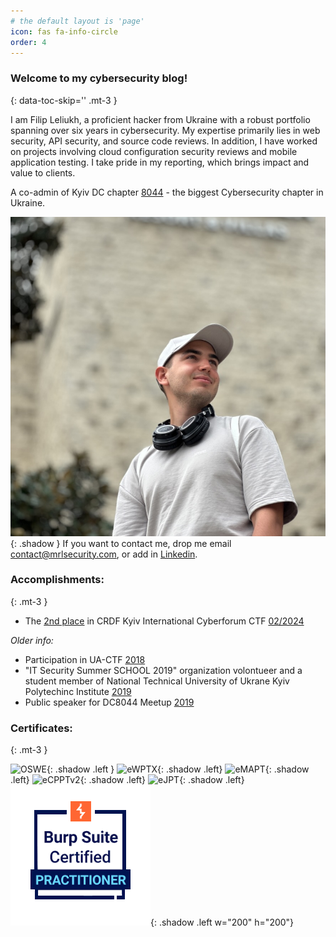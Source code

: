 ```yaml
---
# the default layout is 'page'
icon: fas fa-info-circle
order: 4
---
```




### Welcome to my cybersecurity blog!
{: data-toc-skip='' .mt-3 } 

I am Filip Leliukh, a proficient hacker from Ukraine with a robust portfolio spanning over six years in cybersecurity. My expertise primarily lies in web security, API security, and source code reviews. In addition, I have worked on projects involving cloud configuration security reviews and mobile application testing. I take pride in my reporting, which brings impact and value to clients.

A co-admin of Kyiv DC chapter [8044](https://t.me/DC8044_Info) - the biggest Cybersecurity chapter in Ukraine.


![Me](assets/img/about-photo.jpg){: .shadow }
If you want to contact me, drop me email [contact@mrlsecurity.com](mailto:contact@mrlsecurity.com), or add in [Linkedin](https://www.linkedin.com/in/fleliukh/).





### Accomplishments:
{: .mt-3 }

- The [2nd place](https://www.linkedin.com/posts/deloitte_deloittecybersecurity-cybersecurity-ugcPost-7164271279309611008-sO_x/) in CRDF Kyiv International Cyberforum CTF [02/2024](https://cyberforumkyiv.org/#)

*Older info:*
- Participation in UA-CTF [2018](https://www.facebook.com/events/185960249001470/)
- "IT Security Summer SCHOOL 2019" organization volontueer and a student member of National Technical University of Ukrane Kyiv Polytechinc Institute [2019](http://ipt.kpi.ua/2019/07/mizhnarodna-osvitno-praktychna-litnya-shkola-it-security-summer-school-2019-v-fti)
- Public speaker for DC8044 Meetup [2019](https://www.facebook.com/DC8044/photos/a.171931103517795/297552847622286/?type=3&theater)



### Certificates:
{: .mt-3 }

![OSWE](https://api.accredible.com/v1/frontend/credential_website_embed_image/badge/106822353){: .shadow .left }
![eWPTX](https://api.accredible.com/v1/frontend/credential_website_embed_image/badge/79625645){: .shadow .left}
![eMAPT](https://api.accredible.com/v1/frontend/credential_website_embed_image/badge/79653972){: .shadow .left}
![eCPPTv2](https://api.accredible.com/v1/frontend/credential_website_embed_image/badge/79661371){: .shadow .left}
![eJPT](https://api.accredible.com/v1/frontend/credential_website_embed_image/badge/79638562){: .shadow .left}
![BSCP](assets/img/bscp.png){: .shadow .left w="200" h="200"}
